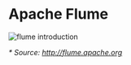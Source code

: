 # Apache Flume

![flume introduction](https://cloud.githubusercontent.com/assets/19809692/26755182/414a9aac-4856-11e7-9a9a-ac17d7ac6067.JPG)

<i>* Source: http://flume.apache.org</i>
